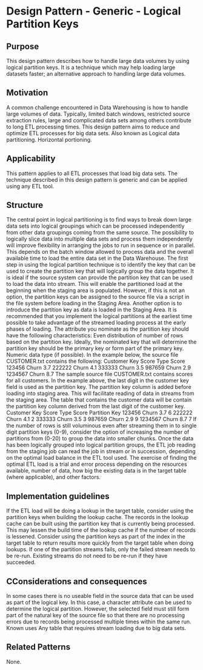 # Design Pattern - Generic - Logical Partition Keys

## Purpose
This design pattern describes how to handle large data volumes by using logical partition keys. It is a technique which may help loading large datasets faster; an alternative approach to handling large data volumes.

## Motivation
A common challenge encountered in Data Warehousing is how to handle large volumes of data. Typically, limited batch windows, restricted source extraction rules, large and complicated data sets among others contribute to long ETL processing times. This design pattern aims to reduce and optimize ETL processes for big data sets. 
Also known as
Logical data partitioning.
Horizontal portioning.

## Applicability
This pattern applies to all ETL processes that load big data sets. The technique described in this design pattern is generic and can be applied using any ETL tool.

## Structure
The central point in logical partitioning is to find ways to break down large data sets into logical groupings which can be processed independently from other data groupings coming from the same source. The possibility to logically slice data into multiple data sets and process them independently will improve flexibility in arranging the jobs to run in sequence or in parallel. This depends on the batch window allowed to process data and the overall available time to load the entire data set in the Data Warehouse.
The first step in using the logical partition technique is to identify the key that can be used to create the partition key that will logically group the data together. It is ideal if the source system can provide the partition key that can be used to load the data into stream. This will enable the partitioned load at the beginning when the staging area is populated. However, if this is not an option, the partition keys can be assigned to the source file via a script in the file system before loading in the Staging Area.
Another option is to introduce the partition key as data is loaded in the Staging Area. It is recommended that you implement the logical partitions at the earliest time possible to take advantage of the streamed loading process at the early phases of loading.
The attribute you nominate as the partition key should have the following characteristics:
Even distribution of number of rows based on the partition key.
Ideally, the nominated key that will determine the partition key should be   the primary key or form part of the primary key.
Numeric data type (if possible).
 In the example below, the source file CUSTOMER.txt contains the following:
Customer Key            Score Type                 Score        
123456                        Churn                           3.7
222222                        Churn                           4.1
333333                        Churn                           3.5
987659                        Churn                           2.9
1234567                      Churn                           8.7
The sample source file CUSTOMER.txt contains scores for all customers. In the example above, the last digit in the customer key field is used as the partition key. The partition key column is added before loading into staging area. This will facilitate reading of data in streams from the staging area.
The table that contains the customer data will be contain the partition key column derived from the last digit of the customer key.
Customer Key            Score Type                 Score         Partition Key
123456                        Churn                           3.7              6
222222                        Churn                           4.1              2
333333                        Churn                           3.5              3
987659                        Churn                           2.9              9
1234567                      Churn                           8.7              7
If the number of rows is still voluminous even after streaming them in to single digit partition keys (0-9), consider the option of increasing the number of partitions from (0-20) to group the data into smaller chunks.
Once the data has been logically grouped into logical partition groups, the ETL job reading from the staging job can read the job in stream or in succession, depending on the optimal load balance in the ETL tool used.
The exercise of finding the optimal ETL load is a trial and error process depending on the resources available, number of data, how big the existing data is in the target table (where applicable), and other factors.

## Implementation guidelines
If the ETL load will be doing a lookup in the target table, consider using the partition keys when building the lookup cache. The records in the lookup cache can be built using the partition key that is currently being processed. This may lessen the build time of the lookup cache if the number of records is lessened.
Consider using the partition keys as part of the index in the target table to return results more quickly from the target table when doing lookups.
If one of the partition streams fails, only the failed stream needs to be re-run. Existing streams do not need to be re-run if they have succeeded.

## CConsiderations and consequences
In some cases there is no useable field in the source data that can be used as part of the logical key. In this case, a character attribute can be used to determine the logical partition. However, the selected field must still form part of the natural key of the source file so that there are no processing errors due to records being processed multiple times within the same run.
Known uses
Any table that requires stream loading due to big data sets.

## Related Patterns
None.